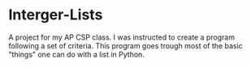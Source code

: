# Interger-Lists
A project for my AP CSP class. I was instructed to create a program following a set of criteria. This program goes trough most of the basic "things" one can do with a list in Python. 
